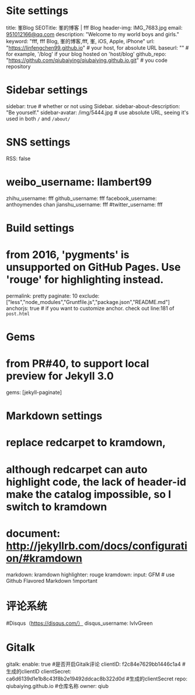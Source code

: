 # Site settings
title: 峯Blog
SEOTitle: 峯的博客 | fff Blog
header-img: IMG_7683.jpg
email: 951012166@qq.com
description: "Welcome to my world boys and girls."
keyword: "fff, fff Blog, 峯的博客,fff, 峯, iOS, Apple, iPhone"
url: "https://linfengchen99.github.io"          # your host, for absolute URL
baseurl: ""      # for example, '/blog' if your blog hosted on 'host/blog'
github_repo: "https://github.com/qiubaiying/qiubaiying.github.io.git" # you code repository

# Sidebar settings
sidebar: true                           # whether or not using Sidebar.
sidebar-about-description: "Be yourself."
sidebar-avatar: /img/5444.jpg    # use absolute URL, seeing it's used in both `/` and `/about/`



# SNS settings
RSS: false
# weibo_username:     llambert99
zhihu_username:    fff
github_username:   fff
facebook_username: anthoymendes chan
jianshu_username:  fff
#twitter_username:   fff




# Build settings
# from 2016, 'pygments' is unsupported on GitHub Pages. Use 'rouge' for highlighting instead.
permalink: pretty
paginate: 10
exclude: ["less","node_modules","Gruntfile.js","package.json","README.md"]
anchorjs: true                          # if you want to customize anchor. check out line:181 of `post.html`



# Gems
# from PR#40, to support local preview for Jekyll 3.0
gems: [jekyll-paginate]




# Markdown settings
# replace redcarpet to kramdown,
# although redcarpet can auto highlight code, the lack of header-id make the catalog impossible, so I switch to kramdown
# document: http://jekyllrb.com/docs/configuration/#kramdown
markdown: kramdown
highlighter: rouge
kramdown:
  input: GFM                            # use Github Flavored Markdown !important



# 评论系统
#Disqus（https://disqus.com/）
disqus_username: lvlvGreen

# Gitalk
gitalk:
  enable: true   #是否开启Gitalk评论
  clientID: f2c84e7629bb1446c1a4                            #生成的clientID
  clientSecret: ca6d6139d1e1b8c43f8b2e19492ddcac8b322d0d    #生成的clientSecret
  repo: qiubaiying.github.io    #仓库名称
  owner: qiub
